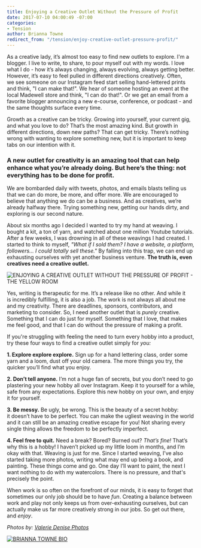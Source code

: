 ```yaml
---
title: Enjoying a Creative Outlet Without the Pressure of Profit
date: 2017-07-10 04:00:49 -07:00
categories:
- Tension
author: Brianna Towne
redirect_from: "/tension/enjoy-creative-outlet-pressure-profit/"
---
```


As a creative lady, it’s almost too easy to find new outlets to explore. I'm a blogger. I live to write, to share, to pour myself out with my words. I love what I do - how it’s always changing, always evolving, always getting better. However, it’s easy to feel pulled in different directions creatively. Often, we see someone on our Instagram feed start selling hand-lettered prints and think, "I can make that!". We hear of someone hosting an event at the local Madewell store and think, "I can do that!". Or we get an email from a favorite blogger announcing a new e-course, conference, or podcast - and the same thoughts surface every time.

Growth as a creative can be tricky. Growing into yourself, your current gig, and what you love to do? That’s the most amazing kind. But growth in different directions, down new paths? That can get tricky. There’s nothing wrong with wanting to explore something new, but it is important to keep tabs on our intention with it.

### **A new outlet for creativity is an amazing tool that can help enhance what you’re already doing. But here’s the thing: not everything has to be done for profit.**

We are bombarded daily with tweets, photos, and emails blasts telling us that we can do more, be more, and offer more. We are encouraged to believe that anything we do can be a business. And as creatives, we’re already halfway there. Trying something new, getting our hands dirty, and exploring is our second nature.

About six months ago I decided I wanted to try my hand at weaving. I bought a kit, a ton of yarn, and watched about one million Youtube tutorials. After a few weeks, I was drowning in all of these weavings I had created. I started to think to myself, _"What if I sold them?_ _I have a website, a platform, followers… I could totally sell these."_ By falling into this trap, we can end up exhausting ourselves with yet another business venture. **The truth is, even creatives need a creative outlet.**

![ENJOYING A CREATIVE OUTLET WITHOUT THE PRESSURE OF PROFIT - THE YELLOW ROOM](https://yellow-blog-images.imgix.net/2017/07/ValerieDenisePhotos-15.jpg "ENJOYING A CREATIVE OUTLET WITHOUT THE PRESSURE OF PROFIT - THE YELLOW ROOM")

Yes, writing is therapeutic for me. It’s a release like no other. And while it is incredibly fulfilling, it is also a job. The work is not always all about me and my creativity. There are deadlines, sponsors, contributors, and marketing to consider. So, I need another outlet that is _purely_ creative. Something that I can do just for myself. Something that I love, that makes me feel good, and that I can do without the pressure of making a profit.

If you're struggling with feeling the need to turn every hobby into a product, try these four ways to find a creative outlet simply for _you:_

**1\. Explore explore explore.** Sign up for a hand lettering class, order some yarn and a loom, dust off your old camera. The more things you try, the quicker you’ll find what you enjoy.

**2\. Don’t tell anyone.** I’m not a huge fan of secrets, but you don’t need to go plastering your new hobby all over Instagram. Keep it to yourself for a while, safe from any expectations. Explore this new hobby on your own, and enjoy it for yourself.

**3\. Be messy.** Be ugly, be wrong. This is the beauty of a secret hobby: it doesn’t have to be perfect. You can make the ugliest weaving in the world and it can still be an amazing creative escape for you! Not sharing every single thing allows the freedom to be perfectly imperfect.  

**4\. Feel free to quit.** Need a break? Bored? Burned out? _That’s fine!_ That’s why this is a hobby! I haven’t picked up my little loom in months, and I’m okay with that. Weaving is just for me. Since I started weaving, I’ve also started taking more photos, writing what may end up being a book, and painting. These things come and go. One day I’ll want to paint, the next I want nothing to do with my watercolors. There is no pressure, and that's precisely the point.

When work is so often on the forefront of our minds, it is easy to forget that sometimes our only job should be to have _fun_. Creating a balance between work and play not only keeps us from over-exhausting ourselves, but can actually make us far more creatively strong in our jobs. So get out there, and _enjoy_.

_Photos by: [Valerie Denise Photos](http://www.valeriedenisephotos.com/)_

[![BRIANNA TOWNE BIO](https://yellow-blog-images.imgix.net/2017/06/BRIANNA-TOWNE-BIO.jpg)](http://lifebybri.com/)
